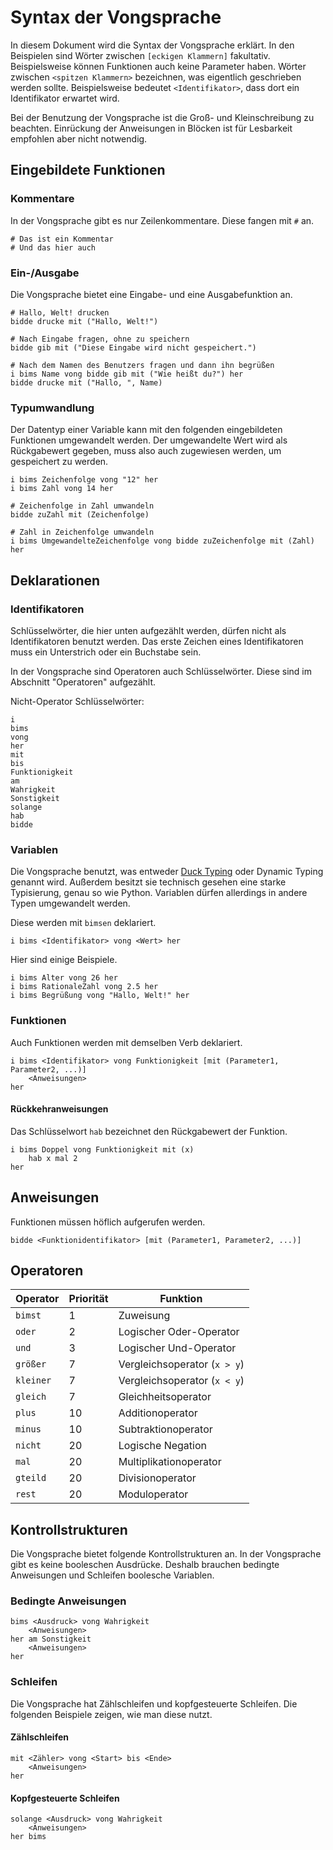 # Syntax der Vongsprache

In diesem Dokument wird die Syntax der Vongsprache erklärt. In den Beispielen sind Wörter zwischen `[eckigen Klammern]` fakultativ. Beispielsweise können Funktionen auch keine Parameter haben. Wörter zwischen `<spitzen Klammern>` bezeichnen, was eigentlich geschrieben werden sollte. Beispielsweise bedeutet `<Identifikator>`, dass dort ein Identifikator erwartet wird.

Bei der Benutzung der Vongsprache ist die Groß- und Kleinschreibung zu beachten. Einrückung der Anweisungen in Blöcken ist für Lesbarkeit empfohlen aber nicht notwendig.

## Eingebildete Funktionen

### Kommentare

In der Vongsprache gibt es nur Zeilenkommentare. Diese fangen mit `#` an.
```
# Das ist ein Kommentar
# Und das hier auch
```

### Ein-/Ausgabe

Die Vongsprache bietet eine Eingabe- und eine Ausgabefunktion an.

```
# Hallo, Welt! drucken
bidde drucke mit ("Hallo, Welt!")

# Nach Eingabe fragen, ohne zu speichern
bidde gib mit ("Diese Eingabe wird nicht gespeichert.")

# Nach dem Namen des Benutzers fragen und dann ihn begrüßen
i bims Name vong bidde gib mit ("Wie heißt du?") her
bidde drucke mit ("Hallo, ", Name)
```

### Typumwandlung

Der Datentyp einer Variable kann mit den folgenden eingebildeten Funktionen umgewandelt werden. Der umgewandelte Wert wird als Rückgabewert gegeben, muss also auch zugewiesen werden, um gespeichert zu werden.

```
i bims Zeichenfolge vong "12" her
i bims Zahl vong 14 her

# Zeichenfolge in Zahl umwandeln
bidde zuZahl mit (Zeichenfolge)

# Zahl in Zeichenfolge umwandeln
i bims UmgewandelteZeichenfolge vong bidde zuZeichenfolge mit (Zahl) her
```

## Deklarationen

### Identifikatoren

Schlüsselwörter, die hier unten aufgezählt werden, dürfen nicht als Identifikatoren benutzt werden.
Das erste Zeichen eines Identifikatoren muss ein Unterstrich oder ein Buchstabe sein.

In der Vongsprache sind Operatoren auch Schlüsselwörter. Diese sind im Abschnitt "Operatoren" aufgezählt.

Nicht-Operator Schlüsselwörter:
```
i
bims
vong
her
mit
bis
Funktionigkeit
am
Wahrigkeit
Sonstigkeit
solange
hab
bidde
```

### Variablen

Die Vongsprache benutzt, was entweder [Duck Typing](https://de.wikipedia.org/wiki/Duck-Typing) oder Dynamic Typing genannt wird. Außerdem besitzt sie technisch gesehen eine starke Typisierung, genau so wie Python.
Variablen dürfen allerdings in andere Typen umgewandelt werden.

Diese werden mit `bimsen` deklariert.

```
i bims <Identifikator> vong <Wert> her
```

Hier sind einige Beispiele.

```
i bims Alter vong 26 her
i bims RationaleZahl vong 2.5 her
i bims Begrüßung vong "Hallo, Welt!" her
```

### Funktionen

Auch Funktionen werden mit demselben Verb deklariert.

```
i bims <Identifikator> vong Funktionigkeit [mit (Parameter1, Parameter2, ...)]
    <Anweisungen>
her
```

#### Rückkehranweisungen

Das Schlüsselwort `hab` bezeichnet den Rückgabewert der Funktion.

```
i bims Doppel vong Funktionigkeit mit (x)
    hab x mal 2
her
```

## Anweisungen

Funktionen müssen höflich aufgerufen werden.

```
bidde <Funktionidentifikator> [mit (Parameter1, Parameter2, ...)]
```

## Operatoren

| Operator | Priorität | Funktion |
| --- | --- | --- |
| `bimst` | 1 | Zuweisung |
| `oder` | 2 | Logischer Oder-Operator |
| `und` | 3 | Logischer Und-Operator |
| `größer` | 7 | Vergleichsoperator (`x > y`) |
| `kleiner` | 7 | Vergleichsoperator (`x < y`) |
| `gleich` | 7 | Gleichheitsoperator |
| `plus` | 10 | Additionoperator |
| `minus` | 10 | Subtraktionoperator |
| `nicht` | 20 | Logische Negation |
| `mal` | 20 | Multiplikationoperator |
| `gteild` | 20 | Divisionoperator |
| `rest` | 20 | Moduloperator |

## Kontrollstrukturen

Die Vongsprache bietet folgende Kontrollstrukturen an. In der Vongsprache gibt es keine booleschen Ausdrücke.
Deshalb brauchen bedingte Anweisungen und Schleifen boolesche Variablen.

### Bedingte Anweisungen

```
bims <Ausdruck> vong Wahrigkeit
    <Anweisungen>
her am Sonstigkeit
    <Anweisungen>
her
```

### Schleifen

Die Vongsprache hat Zählschleifen und kopfgesteuerte Schleifen. Die folgenden Beispiele zeigen, wie man diese nutzt.

#### Zählschleifen

```
mit <Zähler> vong <Start> bis <Ende>
    <Anweisungen>
her
```

#### Kopfgesteuerte Schleifen

```
solange <Ausdruck> vong Wahrigkeit
    <Anweisungen>
her bims
```
